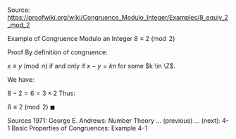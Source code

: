 # 

Source: https://proofwiki.org/wiki/Congruence_Modulo_Integer/Examples/8_equiv_2_mod_2

Example of Congruence Modulo an Integer
$8 \equiv 2 \pmod 2$


Proof
By definition of congruence:

$x \equiv y \pmod n$ if and only if $x - y = k n$
for some $k \in \Z$.

We have:

$8 - 2 = 6 = 3 \times 2$
Thus:

$8 \equiv 2 \pmod 2$
$\blacksquare$


Sources
1971: George E. Andrews: Number Theory ... (previous) ... (next): $\text {4-1}$ Basic Properties of Congruences: Example $\text {4-1}$




